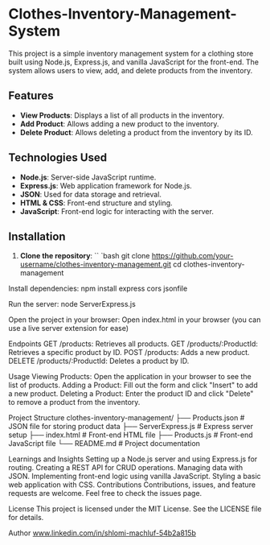 # Clothes-Inventory-Management-System
This project is a simple inventory management system for a clothing store built using Node.js, Express.js, and vanilla JavaScript for the front-end. The system allows users to view, add, and delete products from the inventory.


## Features

- **View Products**: Displays a list of all products in the inventory.
- **Add Product**: Allows adding a new product to the inventory.
- **Delete Product**: Allows deleting a product from the inventory by its ID.

## Technologies Used

- **Node.js**: Server-side JavaScript runtime.
- **Express.js**: Web application framework for Node.js.
- **JSON**: Used for data storage and retrieval.
- **HTML & CSS**: Front-end structure and styling.
- **JavaScript**: Front-end logic for interacting with the server.

## Installation

1. **Clone the repository**:
   `` `bash
   git clone https://github.com/your-username/clothes-inventory-management.git
   cd clothes-inventory-management

Install dependencies:
npm install express cors jsonfile

Run the server:
node ServerExpress.js

Open the project in your browser:
Open index.html in your browser (you can use a live server extension for ease)


Endpoints
GET /products: Retrieves all products.
GET /products/:ProductId: Retrieves a specific product by ID.
POST /products: Adds a new product.
DELETE /products/:ProductId: Deletes a product by ID.

Usage
Viewing Products: Open the application in your browser to see the list of products.
Adding a Product: Fill out the form and click "Insert" to add a new product.
Deleting a Product: Enter the product ID and click "Delete" to remove a product from the inventory.

Project Structure
clothes-inventory-management/
├── Products.json       # JSON file for storing product data
├── ServerExpress.js    # Express server setup
├── index.html          # Front-end HTML file
├── Products.js         # Front-end JavaScript file
└── README.md           # Project documentation

Learnings and Insights
Setting up a Node.js server and using Express.js for routing.
Creating a REST API for CRUD operations.
Managing data with JSON.
Implementing front-end logic using vanilla JavaScript.
Styling a basic web application with CSS.
Contributions
Contributions, issues, and feature requests are welcome. Feel free to check the issues page.

License
This project is licensed under the MIT License. See the LICENSE file for details.

Author
www.linkedin.com/in/shlomi-machluf-54b2a815b


   
